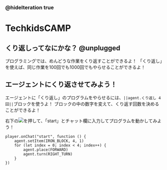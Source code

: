 ### @hideIteration true
# TechkidsCAMP

## くり返しってなにかな？ @unplugged

プログラミングでは、めんどうな作業をくり返すことができるよ！
「くり返し」を使えば、同じ作業を100回でも1000回でもやらせることができるよ！

## エージェントにくり返させてみよう！

エージェントに「くり返し」のプログラムをやらせるには、``||agent.くり返し 4回||``ブロックを使うよ！
ブロックの中の数字を変えて、くり返す回数を決めることができるよ！

右下の![](https://raw.githubusercontent.com/camp-minecraft/TechkidsCampTutorial/master/images/playbutton.png)を押して、「start」とチャット欄に入力してプログラムを動かしてみよう！

```template
player.onChat("start", function () {
    agent.setItem(IRON_BLOCK, 4, 1)
    for (let index = 0; index < 4; index++) {
        agent.place(FORWARD)
        agent.turn(RIGHT_TURN)
    }
})

```